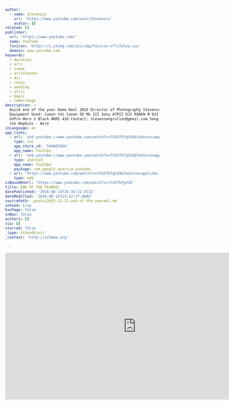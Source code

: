 ```yaml
---
author:
  - name: Stevenoiz
    url: 'https://www.youtube.com/user/Stevenoiz'
    avatar: {}
related: []
publisher:
  url: 'https://www.youtube.com/'
  name: YouTube
  favicon: 'https://s.ytimg.com/yts/img/favicon-vflz7uhzw.ico'
  domain: www.youtube.com
keywords:
  - duration
  - arri
  - views
  - arrichannel
  - dji
  - ronin
  - wedding
  - a7rii
  - bmpcc
  - camerimage
description: >-
  Quick end of the year Demo Reel 2015 Director of Photography Stevenson Grullon
  Equipment Used: Canon t4i Canon 5D Mk III Sony A7RII DJI RONIN M DJI Phantom 2
  GoPro Hero 3 Black ARRI 416 Contact: stevensongrullon@gmail.com Song Credit:
  Jon Hopkins - Wire
inLanguage: en
app_links:
  - url: 'vnd.youtube://www.youtube.com/watch?v=7tGIfbfgV24&feature=applinks'
    type: ios
    app_store_id: '544007664'
    app_name: YouTube
  - url: 'vnd.youtube://www.youtube.com/watch?v=7tGIfbfgV24&feature=applinks'
    type: android
    app_name: YouTube
    package: com.google.android.youtube
  - url: 'https://www.youtube.com/watch?v=7tGIfbfgV24&feature=applinks'
    type: web
isBasedOnUrl: 'https://www.youtube.com/watch?v=7tGIfbfgV24'
title: END OF THE YEAREEL
datePublished: '2016-08-15T16:34:22.813Z'
dateModified: '2016-08-14T23:12:17.868Z'
sourcePath: _posts/2015-12-22-end-of-the-yeareel.md
inFeed: true
hasPage: false
inNav: false
authors: []
via: {}
starred: false
_type: VideoObject
_context: 'http://schema.org'

---
```

<iframe src="https://cdn.embedly.com/widgets/media.html?src=https%3A%2F%2Fwww.youtube.com%2Fembed%2F7tGIfbfgV24%3Ffeature%3Doembed&amp;url=https%3A%2F%2Fwww.youtube.com%2Fwatch%3Fv%3D7tGIfbfgV24&amp;image=https%3A%2F%2Fi.ytimg.com%2Fvi%2F7tGIfbfgV24%2Fhqdefault.jpg&amp;key=b7d04c9b404c499eba89ee7072e1c4f7&amp;type=text%2Fhtml&amp;schema=youtube" width="854" height="480" scrolling="no" frameborder="0" allowfullscreen="allowfullscreen" style=""></iframe>